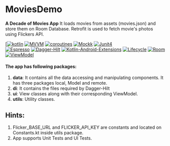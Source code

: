 # MoviesDemo
**A Decade of Movies App**
It loads movies from assets (movies.json) and store them on Room Database. Retrofit is used to fetch movie's photos using Flickers API.

[[![kotlin](https://img.shields.io/badge/Kotlin-1.4.xxx-brightgreen.svg)](https://kotlinlang.org/) [![MVVM ](https://img.shields.io/badge/Clean--Code-MVVM-brightgreen.svg)](https://github.com/googlesamples/android-architecture)    [![coroutines](https://img.shields.io/badge/coroutines-asynchronous-red.svg)](https://kotlinlang.org/docs/reference/coroutines-overview.html) [![Mockk](https://img.shields.io/badge/Mockk-testing-yellow.svg)](https://mockk.io/)      [![Junit4](https://img.shields.io/badge/Junit4-testing-yellowgreen.svg)](https://junit.org/junit5/)   
[![Espresso](https://img.shields.io/badge/Espresso-testing-lightgrey.svg)](https://developer.android.com/training/testing/espresso/) 
[![Dagger-Hilt](https://img.shields.io/badge/Hilt_Dagger-2.xx-orange.svg)](https://github.com/google/dagger/tree/master/java/dagger/hilt)  [![Kotlin-Android-Extensions ](https://img.shields.io/badge/Kotlin--Android--Extensions-plugin-red.svg)](https://kotlinlang.org/docs/tutorials/android-plugin.html) 
[![Lifecycle](https://img.shields.io/badge/Lifecycle-2.xx-orange.svg)](https://developer.android.com/training/testing/espresso/) 
[![Room](https://img.shields.io/badge/Room-2.xx-orange.svg)](https://developer.android.com/topic/libraries/architecture/room/) 
[![ViewModel](https://img.shields.io/badge/ViewModel-2.xx-orange.svg)](https://developer.android.com/topic/libraries/architecture/viewmodel/) 



#### The app has following packages:
1. **data**: It contains all the data accessing and manipulating components. It has three packages local, Model and remote.
2. **di**: It contains the files required by Dagger-Hilt
3. **ui**: View classes along with their corresponding ViewModel.
4. **utils**: Utility classes.


## Hints:
1. Flicker_BASE_URL and FLICKER_API_KEY are constants and located on Constants.kt inside utils package.
2. App supports Unit Tests and UI Tests.
